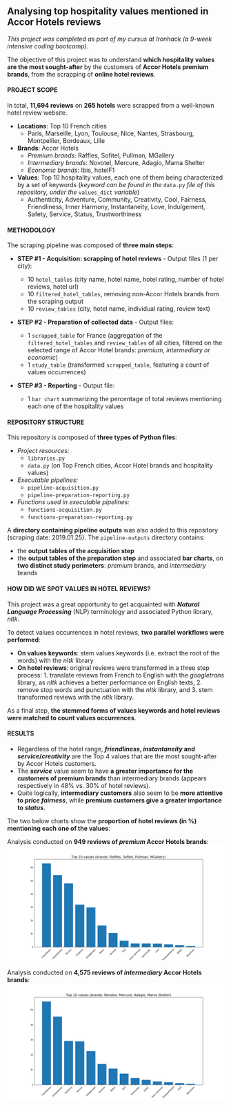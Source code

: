 ## Analysing top hospitality values mentioned in Accor Hotels reviews

*This project was completed as part of my cursus at Ironhack (a 9-week intensive coding bootcamp).*

The objective of this project was to understand **which hospitality values are the most sought-after** by the customers of **Accor Hotels premium brands**, from the scrapping of **online hotel reviews**.

#### PROJECT SCOPE

In total, **11,694 reviews** on **265 hotels** were scrapped from a well-known hotel review website.
- **Locations**: Top 10 French cities
	- Paris, Marseille, Lyon, Toulouse, Nice, Nantes, Strasbourg, Montpellier, Bordeaux, Lille
- **Brands**: Accor Hotels
	- *Premium brands*:  Raffles, Sofitel, Pullman, MGallery
	- *Intermediary brands*: Novotel, Mercure, Adagio, Mama Shelter
	- *Economic brands*: Ibis, hotelF1
- **Values**: Top 10 hospitality values, each one of them being characterized by a set of keywords (*keyword can be found in the* `data.py` *file of this repository, under the* `values_dict` *variable*)
	- Authenticity, Adventure, Community, Creativity, Cool, Fairness, Friendliness, Inner Harmony, Instantaneity, Love, Indulgement, Safety, Service, Status, Trustworthiness

#### METHODOLOGY

The scraping pipeline was composed of **three main steps**:

- **STEP #1 - Acquisition: scrapping of hotel reviews** - Output files (1 per city):
	- 10 `hotel_tables` (city name, hotel name, hotel rating, number of hotel reviews, hotel url)
	- 10 `filtered_hotel_tables`, removing non-Accor Hotels brands from the scraping output
	- 10 `review_tables` (city, hotel name, individual rating, review text)

- **STEP #2 - Preparation of collected data** - Output files:
	- 1 `scrapped_table` for France (aggregation of the `filtered_hotel_tables` and `review_tables` of all cities, filtered on the selected range of Accor Hotel brands: *premium, intermediary or economic*)
	- 1 `study_table` (transformed `scrapped_table`, featuring a count of values occurrences)

- **STEP #3 - Reporting** - Output file:
	- 1 `bar chart` summarizing the percentage of total reviews mentioning each one of the hospitality values

#### REPOSITORY STRUCTURE
 
 This repository is composed of **three types of Python files**:
 
 - *Project resources:*
	 - `libraries.py`
	 - `data.py` (on Top French cities, Accor Hotel brands and hospitality values)
 - *Executable pipelines:*
	 - `pipeline-acquisition.py`
	 - `pipeline-preparation-reporting.py`
 - *Functions used in executable pipelines:*
	 - `functions-acquisition.py`
	 - `functions-preparation-reporting.py`

A **directory containing pipeline outputs** was also added to this repository (scraping date: 2019.01.25). 
The `pipeline-outputs` directory contains:
- the **output tables of the acquisition step**
- the **output tables of the preparation step** and associated **bar charts**, on **two distinct study perimeters**: *premium* brands, and *intermediary* brands

#### HOW DID WE SPOT VALUES IN HOTEL REVIEWS?

This project was a great opportunity to get acquainted with ***Natural Language Processing*** (NLP) terminology and associated Python library, *nltk*.

To detect values occurrences in hotel reviews, **two parallel workflows were performed**:
- **On values keywords**: stem values keywords (i.e. extract the root of the words) with the *nltk* library
- **On hotel reviews**: original reviews were transformed in a three step process: 1. translate reviews from French to English with the *googletrans* library, as *nltk* achieves a better performance on English texts, 2. remove stop words and punctuation with the *nltk* library, and 3. stem transformed reviews with the *nltk* library.

As a final step, **the stemmed forms of values keywords and hotel reviews were matched to count values occurrences**.

#### RESULTS

- Regardless of the hotel range, ***friendliness*, *instantaneity* and *service*/*creativity*** are the Top 4 values that are the most sought-after by Accor Hotels customers.
- The ***service*** value seem to have **a greater importance for the customers of premium brands** than intermediary brands (appears respectively in 48% vs. 30% of hotel reviews).
- Quite logically, **intermediary customers** also seem to be **more attentive to *price fairness***, while **premium customers give a greater importance to *status***.

The two below charts show the **proportion of hotel reviews (in %) mentioning each one of the values**:

Analysis conducted on **949 reviews of *premium* Accor Hotels brands**:
![](https://github.com/gabrielleberanger/hotel-reviews-scrapping/blob/master/pipeline-outputs/prepartion-reporting-outputs-premium/bar-chart-top-10-values-premium.png)

Analysis conducted on **4,575 reviews of *intermediary* Accor Hotels brands**:
![](https://raw.githubusercontent.com/gabrielleberanger/hotel-reviews-scrapping/master/pipeline-outputs/preparation-reporting-outputs-intermediary/bar-chart-top-10-values-intermediary.png)
